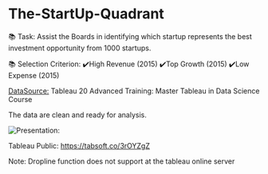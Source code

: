 # The-StartUp-Quadrant


📚 Task: Assist the Boards in identifying which startup represents the best investment opportunity from 1000 startups.

📚 Selection Criterion:
✔️High Revenue (2015)
✔️Top Growth (2015)
✔️Low Expense (2015)

[DataSource:](https://github.com/HockChong/The-StartUp-Quadrant/blob/main/P11-1000-Startups.xlsx) Tableau 20 Advanced Training: Master Tableau in Data Science Course

The data are clean and ready for analysis. 

![Presentation:](https://github.com/HockChong/The-StartUp-Quadrant/blob/main/Capture.PNG)

Tableau Public: https://tabsoft.co/3rOYZgZ

Note: Dropline function does not support at the tableau online server
